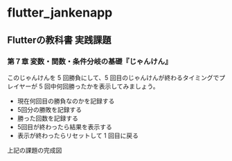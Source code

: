 # flutter_jankenapp

## Flutterの教科書 実践課題

### 第７章 変数・関数・条件分岐の基礎『じゃんけん』

このじゃんけんを 5 回勝負にして、5 回目のじゃんけんが終わるタイミングでプレイヤーが 5 回中何回勝ったかを表示してみましょう。

- 現在何回目の勝負なのかを記録する
- 5回分の勝敗を記録する
- 勝った回数を記録する
- 5回目が終わったら結果を表示する
- 表示が終わったらリセットして 1 回目に戻る

上記の課題の完成図

